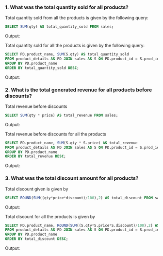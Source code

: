 ### 1. What was the total quantity sold for all products?

Total quantity sold from all the products is given by the following query:

```sql
SELECT SUM(qty) AS total_quantity_sold FROM sales;
```

Output:

Total quantity sold for all the products is given by the following query:

```sql
SELECT PD.product_name, SUM(S.qty) AS total_quantity_sold
FROM product_details AS PD JOIN sales AS S ON PD.product_id = S.prod_id
GROUP BY PD.product_name
ORDER BY total_quantity_sold DESC;
```

Output:

### 2. What is the total generated revenue for all products before discounts?

Total revenue before discounts

```sql
SELECT SUM(qty * price) AS total_revenue FROM sales;
```

Output:

Total revenue before discounts for all the products

```sql
SELECT PD.product_name, SUM(S.qty * S.price) AS total_revenue
FROM product_details AS PD JOIN sales AS S ON PD.product_id = S.prod_id
GROUP BY PD.product_name
ORDER BY total_revenue DESC;
```

Output:

### 3. What was the total discount amount for all products?

Total discount given is given by

```sql
SELECT ROUND(SUM((qty*price*discount)/100),2) AS total_discount FROM sales;
```

Output:

Total discount for all the products is given by

```sql
SELECT PD.product_name, ROUND(SUM((S.qty*S.price*S.discount)/100),2) AS total_discount
FROM product_details AS PD JOIN sales AS S ON PD.product_id = S.prod_id
GROUP BY PD.product_name
ORDER BY total_discount DESC;
```

Output:
